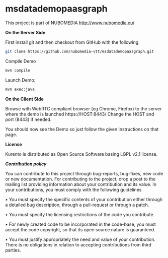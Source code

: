 # msdatademopaasgraph

This project is part of NUBOMEDIA
http://www.nubomedia.eu/

**On the Server Side**

First install git and then checkout from GitHub with the following

```bash
git clone https://github.com/nubomedia-vtt/msdatademopaasgraph.git
```

Compile Demo

```bash
mvn compile
```

Launch Demo:

```bash
mvn exec:java
```

**On the Client Side**

Browse with WebRTC compliant browser (eg Chrome, Firefox) to the server where the demo is launched https://HOST:8443/ 
Change the HOST and port (8443) if needed.

You should now see the Demo so just follow the given instructions on that page.

**License**

Kurento is distributed as Open Source Software basing LGPL v2.1 license.


***Contribution policy***

You can contribute to this project through bug-reports, bug-fixes, new code or new documentation. For contributing to the project, drop a post to the mailing list providing information about your contribution and its value. In your contributions, you must comply with the following guidelines

•	You must specify the specific contents of your contribution either through a detailed bug description, through a pull-request or through a patch.

•	You must specify the licensing restrictions of the code you contribute.

•	For newly created code to be incorporated in the code-base, you must accept the code copyright, so that its open source nature is guaranteed.

•	You must justify appropriately the need and value of your contribution. There is no obligations in relation to accepting contributions from third parties.

